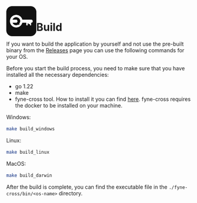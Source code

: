 <img align="left" width="80" height="80" src="assets/icon.png" alt="App icon" />

# Build

If you want to build the application by yourself and not use the pre-built binary
from the [Releases](https://github.com/astsu-dev/vaulty-remote-clipboard/releases/latest) page you can use the following commands for your OS.

Before you start the build process, you need to make sure that you have installed all the necessary dependencies:

- go 1.22
- make
- fyne-cross tool. How to install it you can find [here](https://docs.fyne.io/started/cross-compiling.html). fyne-cross requires the docker to be installed on your machine.

Windows:

```bash
make build_windows
```

Linux:

```bash
make build_linux
```

MacOS:

```bash
make build_darwin
```

After the build is complete, you can find the executable file in the `./fyne-cross/bin/<os-name>` directory.
